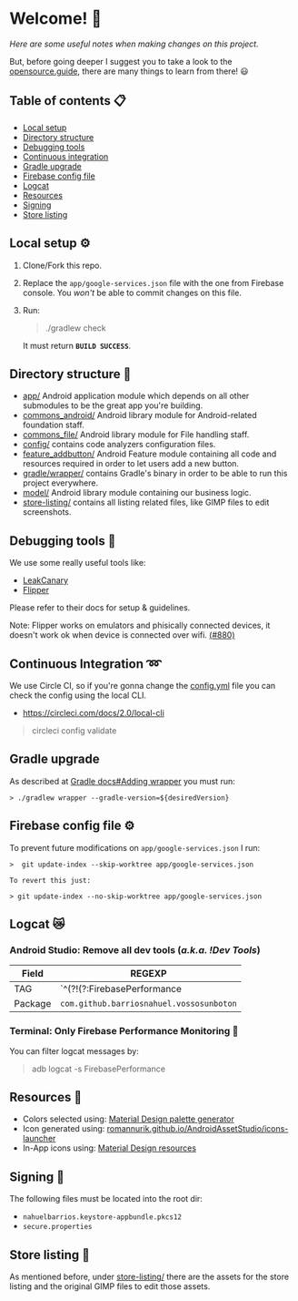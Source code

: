 # Welcome! 🙌

*Here are some useful notes when making changes on this project.*

But, before going deeper I suggest you to take a look to the [opensource.guide](https://opensource.guide/), there are many things to learn from there! 😃

## Table of contents 📋
- [Local setup](#local-setup-)
- [Directory structure](#directory-structure-)
- [Debugging tools](#debugging-tools-)
- [Continuous integration](#continuous-integration-)
- [Gradle upgrade](#gradle-upgrade)
- [Firebase config file](#firebase-config-file-)
- [Logcat](#logcat-)
- [Resources](#resources-)
- [Signing](#signing-)
- [Store listing](#store-listing-)

## Local setup ⚙

1. Clone/Fork this repo.
2. Replace the `app/google-services.json` file with the one from Firebase console. You *won't* be able to commit changes on this file.
3. Run:
    > ./gradlew check

    It must return **`BUILD SUCCESS`**.

## Directory structure 🎄
- [app/](/app) Android application module which depends on all other submodules to be the great app you're building.
- [commons_android/](/commons_android) Android library module for Android-related foundation staff.
- [commons_file/](/commons_file) Android library module for File handling staff.
- [config/](/config) contains code analyzers configuration files.
- [feature_addbutton/](/feature_addbutton) Android Feature module containing all code and resources required in order to let users add a new
button.
- [gradle/wrapper/](/gradle/wrapper) contains Gradle's binary in order to be able to run this project everywhere.
- [model/](/model) Android library module containing our business logic.
- [store-listing/](/store-listing) contains all listing related files, like GIMP files to edit screenshots.

## Debugging tools 🐛
We use some really useful tools like:
- [LeakCanary](https://square.github.io/leakcanary/)
- [Flipper](https://fbflipper.com/)

Please refer to their docs for setup & guidelines.

Note: Flipper works on emulators and phisically connected devices, it doesn't work ok when device is connected over wifi. [(#880)](https://github.com/facebook/flipper/issues/880#issuecomment-598541744)

## Continuous Integration ➿
We use Circle CI, so if you're gonna change the [config.yml](.circleci/config.yml) file you can check the config using the local CLI.
- https://circleci.com/docs/2.0/local-cli

> circleci config validate

## Gradle upgrade
As described at [Gradle docs#Adding wrapper](https://docs.gradle.org/current/userguide/gradle_wrapper.html#sec:adding_wrapper) you must run:

    > ./gradlew wrapper --gradle-version=${desiredVersion}

## Firebase config file ⚙️

To prevent future modifications on `app/google-services.json` I run:

    >  git update-index --skip-worktree app/google-services.json

    To revert this just:

    > git update-index --no-skip-worktree app/google-services.json

## Logcat 😿

### Android Studio: Remove all dev tools (*a.k.a. !Dev Tools*)

| Field     | REGEXP |
| --        | -- |
| TAG       | `^(?!(?:FirebasePerformance|FA|FirebaseRemoteConfig|LeakCanary|zygote|Choreographer)$).*$` |
| Package   | `com.github.barriosnahuel.vossosunboton` |

### Terminal: Only Firebase Performance Monitoring 💯

You can filter logcat messages by:

> adb logcat -s FirebasePerformance

## Resources 🎨
- Colors selected using: [Material Design palette generator](https://material.io/design/color/the-color-system.html#tools-for-picking-colors)
- Icon generated using: [romannurik.github.io/AndroidAssetStudio/icons-launcher](http://romannurik.github.io/AndroidAssetStudio/icons-launcher.html)
- In-App icons using: [Material Design resources](https://material.io/resources/icons/?style=round)

## Signing 🔑

The following files must be located into the root dir:
- `nahuelbarrios.keystore-appbundle.pkcs12`
- `secure.properties`

## Store listing 📄

As mentioned before, under [store-listing/](/store-listing) there are the assets for the store listing and the original GIMP files to edit those assets.